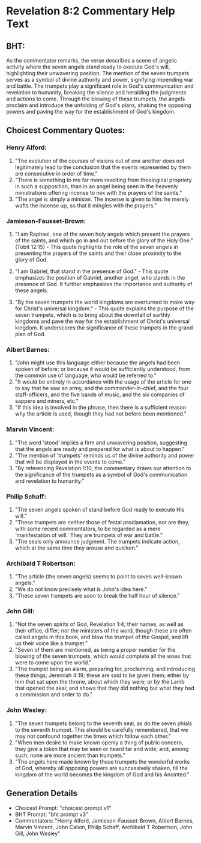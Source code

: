 # Revelation 8:2 Commentary Help Text

## BHT:
As the commentator remarks, the verse describes a scene of angelic activity where the seven angels stand ready to execute God's will, highlighting their unwavering position. The mention of the seven trumpets serves as a symbol of divine authority and power, signifying impending war and battle. The trumpets play a significant role in God's communication and revelation to humanity, breaking the silence and heralding the judgments and actions to come. Through the blowing of these trumpets, the angels proclaim and introduce the unfolding of God's plans, shaking the opposing powers and paving the way for the establishment of God's kingdom.

## Choicest Commentary Quotes:
### Henry Alford:
1. "The evolution of the courses of visions out of one another does not legitimately lead to the conclusion that the events represented by them are consecutive in order of time."
2. "There is something to me far more revolting from theological propriety in such a supposition, than in an angel being seen in the heavenly ministrations offering incense to mix with the prayers of the saints."
3. "The angel is simply a minister. The incense is given to him: he merely wafts the incense up, so that it mingles with the prayers."

### Jamieson-Fausset-Brown:
1. "I am Raphael, one of the seven holy angels which present the prayers of the saints, and which go in and out before the glory of the Holy One." (Tobit 12:15) - This quote highlights the role of the seven angels in presenting the prayers of the saints and their close proximity to the glory of God.

2. "I am Gabriel, that stand in the presence of God." - This quote emphasizes the position of Gabriel, another angel, who stands in the presence of God. It further emphasizes the importance and authority of these angels.

3. "By the seven trumpets the world kingdoms are overturned to make way for Christ's universal kingdom." - This quote explains the purpose of the seven trumpets, which is to bring about the downfall of earthly kingdoms and pave the way for the establishment of Christ's universal kingdom. It underscores the significance of these trumpets in the grand plan of God.

### Albert Barnes:
1. "John might use this language either because the angels had been spoken of before; or because it would be sufficiently understood, from the common use of language, who would be referred to."
2. "It would be entirely in accordance with the usage of the article for one to say that he saw an army, and the commander-in-chief, and the four staff-officers, and the five bands of music, and the six companies of sappers and miners, etc."
3. "If this idea is involved in the phrase, then there is a sufficient reason why the article is used, though they had not before been mentioned."

### Marvin Vincent:
1. "The word 'stood' implies a firm and unwavering position, suggesting that the angels are ready and prepared for what is about to happen."
2. "The mention of 'trumpets' reminds us of the divine authority and power that will be displayed in the events to come."
3. "By referencing Revelation 1:10, the commentary draws our attention to the significance of the trumpets as a symbol of God's communication and revelation to humanity."

### Philip Schaff:
1. "The seven angels spoken of stand before God ready to execute His will."
2. "These trumpets are neither those of festal proclamation, nor are they, with some recent commentators, to be regarded as a mere ‘manifestation of will.’ They are trumpets of war and battle."
3. "The seals only announce judgment. The trumpets indicate action, which at the same time they arouse and quicken."

### Archibald T Robertson:
1. "The article (the seven angels) seems to point to seven well-known angels."
2. "We do not know precisely what is John's idea here."
3. "These seven trumpets are soon to break the half hour of silence."

### John Gill:
1. "Not the seven spirits of God, Revelation 1:4; their names, as well as their office, differ; nor the ministers of the word, though these are often called angels in this book, and blow the trumpet of the Gospel, and lift up their voice like a trumpet."
2. "Seven of them are mentioned, as being a proper number for the blowing of the seven trumpets, which would complete all the woes that were to come upon the world."
3. "The trumpet being an alarm, preparing for, proclaiming, and introducing these things; Jeremiah 4:19; these are said to be given them; either by him that sat upon the throne, about which they were; or by the Lamb that opened the seal; and shows that they did nothing but what they had a commission and order to do."

### John Wesley:
1. "The seven trumpets belong to the seventh seal, as do the seven phials to the seventh trumpet. This should be carefully remembered, that we may not confound together the times which follow each other."
2. "When men desire to make known openly a thing of public concern, they give a token that may be seen or heard far and wide; and, among such, none are more ancient than trumpets."
3. "The angels here made known by these trumpets the wonderful works of God, whereby all opposing powers are successively shaken, till the kingdom of the world becomes the kingdom of God and his Anointed."


## Generation Details
- Choicest Prompt: "choicest prompt v1"
- BHT Prompt: "bht prompt v3"
- Commentators: "Henry Alford, Jamieson-Fausset-Brown, Albert Barnes, Marvin Vincent, John Calvin, Philip Schaff, Archibald T Robertson, John Gill, John Wesley"
